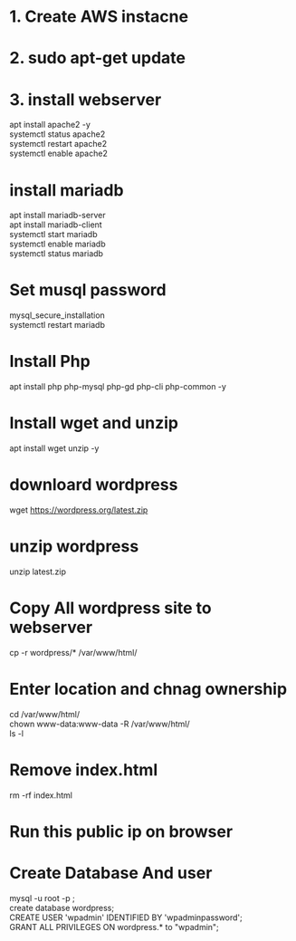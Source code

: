 # 1. Create AWS instacne
# 2. sudo apt-get update
# 3. install webserver 
   apt install apache2 -y <br>
   systemctl status apache2 <br>
   systemctl restart apache2 <br>
    systemctl enable apache2 <br>
 # install mariadb
 apt install mariadb-server <br>
 apt install mariadb-client <br>
 systemctl start mariadb <br>
 systemctl enable mariadb <br>
 systemctl status mariadb <br>
# Set musql password
 mysql_secure_installation <br>
 systemctl restart mariadb <br>

# Install Php 
apt install php php-mysql php-gd php-cli php-common -y
# Install wget and unzip 
apt install wget unzip -y
# downloard wordpress 
 wget https://wordpress.org/latest.zip

# unzip wordpress 
unzip latest.zip

# Copy All wordpress site to webserver 
 cp -r wordpress/* /var/www/html/
# Enter location and chnag ownership 
 cd /var/www/html/ <br>
 chown www-data:www-data -R /var/www/html/ <br>
ls -l
# Remove index.html 
 rm -rf index.html
# Run this public ip on browser 

# Create Database And user 
 mysql -u root -p ;<br>
create database wordpress; <br>
CREATE USER 'wpadmin' IDENTIFIED BY 'wpadminpassword'; <br>
GRANT ALL PRIVILEGES ON wordpress.* to "wpadmin"; <br>

